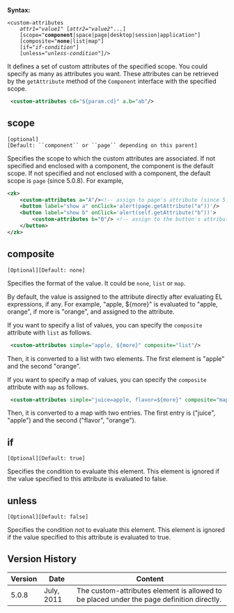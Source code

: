 

**Syntax:**

`<custom-attributes`  
`    `*`attr1`*`="`*`value1`*`" [`*`attr2`*`="`*`value2`*`"...] `  
`    [scope="`**`component`**`|space|page|desktop|session|application"] `  
`    [composite="`**`none`**`|list|map"]`  
`    [if="`*`if-condition`*`"] `  
`    [unless="`*`unless-condition`*`"]/>`

It defines a set of custom attributes of the specified scope. You could
specify as many as attributes you want. These attributes can be
retrieved by the `getAttribute` method of the `Component` interface with
the specified scope.

```xml
 <custom-attributes cd="${param.cd}" a.b="ab"/>
```

## scope

`[optional][Default: ``component`` or ``page`` depending on this parent]`

Specifies the scope to which the custom attributes are associated. If
not specified and enclosed with a component, the component is the
default scope. If not specified and not enclosed with a component, the
default scope is `page` (since 5.0.8). For example,

```xml
<zk>
    <custom-attributes a="A"/><!-- assign to page's attribute (since 5.0.8) -->
    <button label="show a" onClick='alert(page.getAttribute("a"))'/>
    <button label="show b" onClick='alert(self.getAttribute("b"))'>
        <custom-attributes b="B"/> <!-- assign to the button's attribute -->
    </button>
</zk>
```

## composite

`[Optional][Default: none]`

Specifies the format of the value. It could be `none`, `list` or `map`.

By default, the value is assigned to the attribute directly after
evaluating EL expressions, if any. For example, "apple, \${more}" is
evaluated to "apple, orange", if more is "orange", and assigned to the
attribute.

If you want to specify a list of values, you can specify the `composite`
attribute with `list` as follows.

```xml
 <custom-attributes simple="apple, ${more}" composite="list"/>
```

Then, it is converted to a list with two elements. The first element is
"apple" and the second "orange".

If you want to specify a map of values, you can specify the `composite`
attribute with `map` as follows.

```xml
 <custom-attributes simple="juice=apple, flavor=${more}" composite="map"/>
```

Then, it is converted to a map with two entries. The first entry is
("juice", "apple") and the second ("flavor", "orange").

## if

`[Optional][Default: true]`

Specifies the condition to evaluate this element. This element is
ignored if the value specified to this attribute is evaluated to false.

## unless

`[Optional][Default: false]`

Specifies the condition *not* to evaluate this element. This element is
ignored if the value specified to this attribute is evaluated to true.

## Version History

| Version | Date       | Content                                                                                   |
|---------|------------|-------------------------------------------------------------------------------------------|
| 5.0.8   | July, 2011 | The custom-attributes element is allowed to be placed under the page definition directly. |
